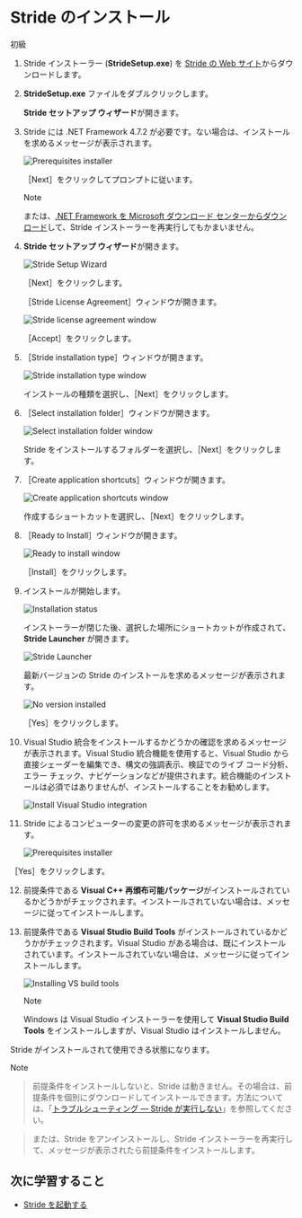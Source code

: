 # Stride のインストール

<span class="badge text-bg-primary">初級</span>

1. Stride インストーラー (**StrideSetup.exe**) を [Stride の Web サイト](http://stride3d.net/download/)からダウンロードします。

2. **StrideSetup.exe** ファイルをダブルクリックします。

    **Stride セットアップ ウィザード**が開きます。

3. Stride には .NET Framework 4.7.2 が必要です。ない場合は、インストールを求めるメッセージが表示されます。

    ![Prerequisites installer](media/prerequisites-installer.png)

   ［Next］をクリックしてプロンプトに従います。

    > [!NOTE]
    > または、[.NET Framework を Microsoft ダウンロード センターからダウンロード](https://www.microsoft.com/ja-jp/download/details.aspx?id=53345)して、Stride インストーラーを再実行してもかまいません。

4. **Stride セットアップ ウィザード**が開きます。

    ![Stride Setup Wizard](media/install-stride-setup-wizard.png)

    ［Next］をクリックします。

   ［Stride License Agreement］ウィンドウが開きます。

    ![Stride license agreement window](media/install-stride-license-agreement.png)

   ［Accept］をクリックします。

5. ［Stride installation type］ウィンドウが開きます。

    ![Stride installation type window](media/install-stride-installation-type.png)

    インストールの種類を選択し、［Next］をクリックします。

6. ［Select installation folder］ウィンドウが開きます。

    ![Select installation folder window](media/install-stride-select-installation-folder.png)

    Stride をインストールするフォルダーを選択し、［Next］をクリックします。

7. ［Create application shortcuts］ウィンドウが開きます。

    ![Create application shortcuts window](media/install-stride-create-application-shortcuts.png)

    作成するショートカットを選択し、［Next］をクリックします。

8. ［Ready to Install］ウィンドウが開きます。

    ![Ready to install window](media/install-stride-ready-to-install.png)

   ［Install］をクリックします。

9. インストールが開始します。

    ![Installation status](media/install-stride-installation-status.png)

    インストーラーが閉じた後、選択した場所にショートカットが作成されて、**Stride Launcher** が開きます。

    ![Stride Launcher](media/stride-launcher.png)

    最新バージョンの Stride のインストールを求めるメッセージが表示されます。

    ![No version installed](media/stride-launcher-install-last-version.png)

   ［Yes］をクリックします。

10. Visual Studio 統合をインストールするかどうかの確認を求めるメッセージが表示されます。Visual Studio 統合機能を使用すると、Visual Studio から直接シェーダーを編集でき、構文の強調表示、検証でのライブ コード分析、エラー チェック、ナビゲーションなどが提供されます。統合機能のインストールは必須ではありませんが、インストールすることをお勧めします。

    ![Install Visual Studio integration](media/install-VS-plug-in-prompt.png)

11. Stride によるコンピューターの変更の許可を求めるメッセージが表示されます。

    ![Prerequisites installer](media/prerequsites-installer2.png)

   ［Yes］をクリックします。

12. 前提条件である **Visual C++ 再頒布可能パッケージ**がインストールされているかどうかがチェックされます。インストールされていない場合は、メッセージに従ってインストールします。

13. 前提条件である **Visual Studio Build Tools** がインストールされているかどうかがチェックされます。Visual Studio がある場合は、既にインストールされています。インストールされていない場合は、メッセージに従ってインストールします。

    ![Installing VS build tools](media/installing-vs-build-tools.png)

    >[!NOTE]
    > Windows は Visual Studio インストーラーを使用して **Visual Studio Build Tools** をインストールしますが、Visual Studio はインストールしません。

Stride がインストールされて使用できる状態になります。

>[!NOTE]

> 前提条件をインストールしないと、Stride は動きません。その場合は、前提条件を個別にダウンロードしてインストールできます。方法については、「[トラブルシューティング — Stride が実行しない](../troubleshooting/stride-doesnt-run.md)」を参照してください。

> または、Stride をアンインストールし、Stride インストーラーを再実行して、メッセージが表示されたら前提条件をインストールします。

## 次に学習すること

* [Stride を起動する](launch-stride.md)
